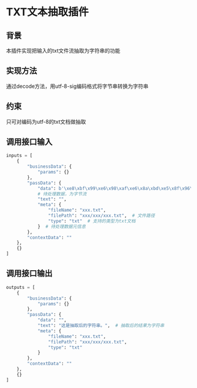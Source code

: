 # TXT文本抽取插件

## 背景

本插件实现把输入的txt文件流抽取为字符串的功能

## 实现方法

通过decode方法，用utf-8-sig编码格式将字节串转换为字符串

## 约束

只可对编码为utf-8的txt文档做抽取

## 调用接口输入

```python
inputs = [
    {
        "businessData": {
            "params": {}
        },
        "passData": {
            "data": b'\xe8\xbf\x99\xe6\x98\xaf\xe6\x8a\xbd\xe5\x8f\x96\xe5\x90\x8e\xe7\x9a\x84\xe5\xad\x97\xe7\xac\xa6\xe4\xb8\xb2',
            # 待处理数据，为字节流
            "text": "",
            "meta": {
                "fileName": "xxx.txt",
                "filePath": "xxx/xxx/xxx.txt",  # 文件路径
                "type": "txt"  # 支持的类型为txt文档
            }  # 待处理数据元信息 
        },
        "contextData": ""
    },
    {}
]
```

## 调用接口输出

```python
outputs = [
    {
        "businessData": {
            "params": {}
        },
        "passData": {
            "data": "",
            "text": "这是抽取后的字符串。",  # 抽取后的结果为字符串
            "meta": {
                "fileName": "xxx.txt",
                "filePath": "xxx/xxx/xxx.txt",
                "type": "txt"
            }
        },
        "contextData": ""
    },
    {}
]
```
